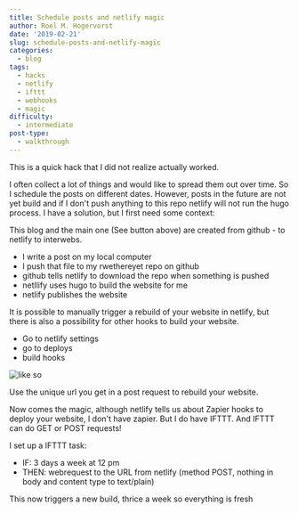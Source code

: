 ```yaml
---
title: Schedule posts and netlify magic
author: Roel M. Hogervorst
date: '2019-02-21'
slug: schedule-posts-and-netlify-magic
categories:
  - blog
tags:
  - hacks
  - netlify
  - ifttt
  - webhooks
  - magic
difficulty:
  - intermediate
post-type:
  - walkthrough
---
```


This is a quick hack that I did not realize actually worked.

I often collect a lot of things and would like to spread them out over time.
So I schedule the posts on different dates. However, posts in the future are 
not yet build and if I don't push anything to this repo netlify will not
run the hugo process. I have a solution, but I first need some context:

This blog and the main one (See button above) are created from github - to
netlify to interwebs. 

- I write a post on my local computer 
- I push that file to my rwethereyet repo on github
- github tells netlify to download the repo when something is pushed
- netllify uses hugo to build the website for me
- netlify publishes the website

It is possible to manually trigger a rebuild of your website in netlify,
but there is also a possibility for other hooks to build your website.

- Go to netlify settings
- go to deploys
- build hooks

![like so](images/netlify_build_hook.png)

Use the unique url you get in a post request to rebuild your website.

Now comes the magic, although netlify tells us about Zapier hooks to deploy
your website, I don't have zapier. But I do have IFTTT. And IFTTT can do GET or
POST requests! 

I set up a IFTTT task: 

- IF: 3 days a week at 12 pm 
- THEN: webrequest to the URL from netlify (method POST, nothing in body and content type to text/plain)

This now triggers a new build, thrice a week so everything is fresh
